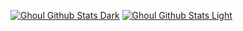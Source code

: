 [![Ghoul Github Stats Dark](https://github-readme-stats-ghoul072s-projects.vercel.app/api?username=Ghoul072&show_icons=true&theme=tokyonight#gh-dark-mode-only)](https://github.com/Ghoul072/github-readme-stats#gh-dark-mode-only)
[![Ghoul Github Stats Light](https://github-readme-stats-ghoul072s-projects.vercel.app/api?username=Ghoul072&show_icons=true&theme=default#gh-light-mode-only)](https://github.com/Ghoul072/github-readme-stats#gh-light-mode-only)

